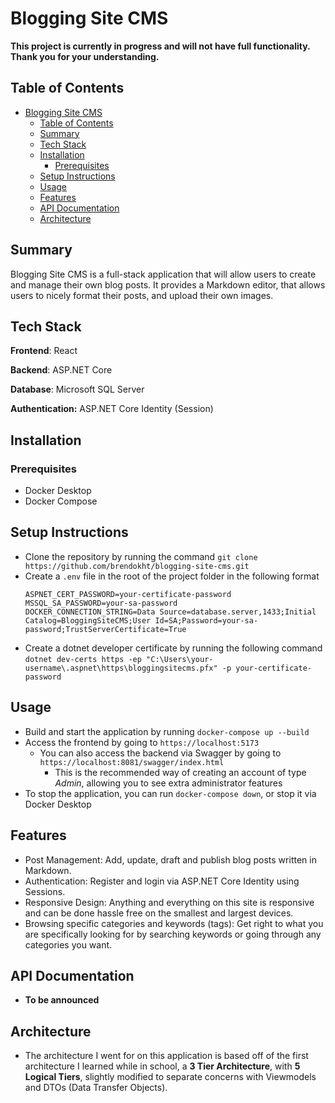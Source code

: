 # Blogging Site CMS

**This project is currently in progress and will not have full functionality. Thank you for your understanding.**

## Table of Contents

-   [Blogging Site CMS](#blogging-site-cms)
    -   [Table of Contents](#table-of-contents)
    -   [Summary](#summary)
    -   [Tech Stack](#tech-stack)
    -   [Installation](#installation)
        -   [Prerequisites](#prerequisites)
    -   [Setup Instructions](#setup-instructions)
    -   [Usage](#usage)
    -   [Features](#features)
    -   [API Documentation](#api-documentation)
    -   [Architecture](#architecture)

## Summary

Blogging Site CMS is a full-stack application that will allow users to create and manage their own blog posts. It provides a Markdown editor, that allows users to nicely format their posts, and upload their own images.

## Tech Stack

**Frontend**: React

**Backend**: ASP.NET Core

**Database**: Microsoft SQL Server

**Authentication:** ASP.NET Core Identity (Session)

## Installation

### Prerequisites

-   Docker Desktop
-   Docker Compose

## Setup Instructions

-   Clone the repository by running the command `git clone https://github.com/brendokht/blogging-site-cms.git`
-   Create a `.env` file in the root of the project folder in the following format
    ```
    ASPNET_CERT_PASSWORD=your-certificate-password
    MSSQL_SA_PASSWORD=your-sa-password
    DOCKER_CONNECTION_STRING=Data Source=database.server,1433;Initial Catalog=BloggingSiteCMS;User Id=SA;Password=your-sa-password;TrustServerCertificate=True
    ```
-   Create a dotnet developer certificate by running the following command `dotnet dev-certs https -ep "C:\Users\your-username\.aspnet\https\bloggingsitecms.pfx" -p your-certificate-password`

## Usage

-   Build and start the application by running `docker-compose up --build`
-   Access the frontend by going to `https://localhost:5173`
    -   You can also access the backend via Swagger by going to `https://localhost:8081/swagger/index.html`
        -   This is the recommended way of creating an account of type _Admin_, allowing you to see extra administrator features
-   To stop the application, you can run `docker-compose down`, or stop it via Docker Desktop

## Features

-   Post Management: Add, update, draft and publish blog posts written in Markdown.
-   Authentication: Register and login via ASP.NET Core Identity using Sessions.
-   Responsive Design: Anything and everything on this site is responsive and can be done hassle free on the smallest and largest devices.
-   Browsing specific categories and keywords (tags): Get right to what you are specifically looking for by searching keywords or going through any categories you want.

## API Documentation

-   **To be announced**

## Architecture

-   The architecture I went for on this application is based off of the first architecture I learned while in school, a **3 Tier Architecture**, with **5 Logical Tiers**, slightly modified to separate concerns with Viewmodels and DTOs (Data Transfer Objects).
